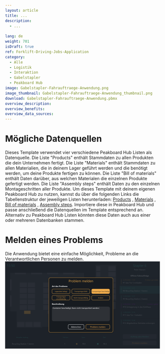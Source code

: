 ```yaml
---
layout: article
title: ...
description: 
  - ...

lang: de
weight: 701
isDraft: true
ref: Forklift-Driving-Jobs-Application
category:
  - Alle
  - Logistik
  - Interaktion
  - Gabelstapler
  - Peakboard Hub
image: Gabelstapler-Fahrauftraege-Anwendung.png
image_thumbnail: Gabelstapler-Fahrauftraege-Anwendung_thumbnail.png
download: Gabelstapler-Fahrauftraege-Anwendung.pbmx
overview_description:
overview_benefits:
overview_data_sources:
---
```

# Mögliche Datenquellen
Dieses Template verwendet vier verschiedene Peakboard Hub Listen als Datenquelle. Die Liste "Products" enthält Stammdaten zu allen Produkten die dein Unternehmen fertigt. Die Liste "Materials" enthält Stammdaten zu allen Materialien, die in deinem Lager geführt werden und die benötigt werden, um deine Produkte fertigen zu können. Die Liste "Bill of materials" enthält Daten darüber, aus welchen Materialen die einzelnen Produkte gefertigt werden. Die Liste "Assembly steps" enthält Daten zu den einzelnen Montageschritten aller Produkte. Um dieses Template mit deinem eigenen Peakboard Hub zu nutzen, kannst du über die folgenden Links die Tabellenstruktur der jeweiligen Listen herunterladen: <a href="Products.txt" class="inline" download>Products</a> , <a href="Materials.txt" class="inline" download>Materials</a> , <a href="BillOfMaterials.txt" class="inline" download>Bill of materials</a> , <a href="Assembly_Steps.txt" class="inline" download>Assembly steps</a>. Importiere diese in Peakboard Hub und passe anschließend die Datenquellen im Template entsprechend an. Alternativ zu Peakboard Hub Listen könnten diese Daten auch aus einer oder mehreren Datenbanken stammen. 

# Melden eines Problems
Die Anwendung bietet eine einfache Möglichkeit, Probleme an die Verantwortlichen Personen zu melden.
![image_live](Gabelstapler-Fahrauftraege-Anwendung-Problem-Melden.png)

